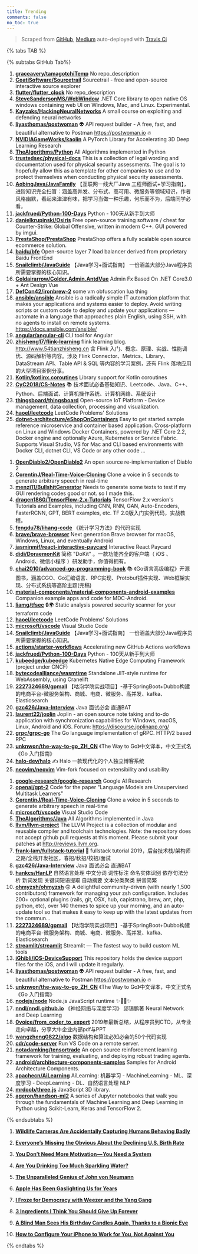 ```yaml
---
title: Trending
comments: false
no_toc: true
---
```


> Scraped from [GitHub](https://github.com/trending), [Medium](https://medium.com/topic/popular)
auto-deployed with [Travis Ci](https://travis-ci.org/)

{% tabs TAB %}
<!-- tab GitHub -->
{% subtabs GitHub Tab%}
<!-- tab Daily -->
1. [**graceavery/tamagotchiTemp**](https://github.com/graceavery/tamagotchiTemp)
No repo_description
2. [**CoatiSoftware/Sourcetrail**](https://github.com/CoatiSoftware/Sourcetrail)
Sourcetrail - free and open-source interactive source explorer
3. [**flutter/flutter_clock**](https://github.com/flutter/flutter_clock)
No repo_description
4. [**SteveSandersonMS/WebWindow**](https://github.com/SteveSandersonMS/WebWindow)
.NET Core library to open native OS windows containing web UI on Windows, Mac, and Linux. Experimental.
5. [**Kayzaks/HackingNeuralNetworks**](https://github.com/Kayzaks/HackingNeuralNetworks)
A small course on exploiting and defending neural networks
6. [**liyasthomas/postwoman**](https://github.com/liyasthomas/postwoman)
👽 API request builder - A free, fast, and beautiful alternative to Postman https://postwoman.io 🔥
7. [**NVIDIAGameWorks/kaolin**](https://github.com/NVIDIAGameWorks/kaolin)
A PyTorch Library for Accelerating 3D Deep Learning Research
8. [**TheAlgorithms/Python**](https://github.com/TheAlgorithms/Python)
All Algorithms implemented in Python
9. [**trustedsec/physical-docs**](https://github.com/trustedsec/physical-docs)
This is a collection of legal wording and documentation used for physical security assessments. The goal is to hopefully allow this as a template for other companies to use and to protect themselves when conducting physical security assessments.
10. [**AobingJava/JavaFamily**](https://github.com/AobingJava/JavaFamily)
【互联网一线大厂Java 工程师面试+学习指南】，进阶知识完全扫盲：涵盖高并发、分布式、高可用、微服务等领域知识，作者风格幽默，看起来津津有味，把学习当做一种乐趣，何乐而不为，后端同学必看。
11. [**jackfrued/Python-100-Days**](https://github.com/jackfrued/Python-100-Days)
Python - 100天从新手到大师
12. [**danielkrupinski/Osiris**](https://github.com/danielkrupinski/Osiris)
Free open-source training software / cheat for Counter-Strike: Global Offensive, written in modern C++. GUI powered by imgui.
13. [**PrestaShop/PrestaShop**](https://github.com/PrestaShop/PrestaShop)
PrestaShop offers a fully scalable open source ecommerce solution.
14. [**baidu/bfe**](https://github.com/baidu/bfe)
Open-source layer 7 load balancer derived from proprietary Baidu FrontEnd
15. [**Snailclimb/JavaGuide**](https://github.com/Snailclimb/JavaGuide)
【Java学习+面试指南】 一份涵盖大部分Java程序员所需要掌握的核心知识。
16. [**Coldairarrow/Colder.Admin.AntdVue**](https://github.com/Coldairarrow/Colder.Admin.AntdVue)
Admin Fx Based On .NET Core3.0 + Ant Design Vue
17. [**DefCon42/ironbrew-2**](https://github.com/DefCon42/ironbrew-2)
some vm obfuscation lua thing
18. [**ansible/ansible**](https://github.com/ansible/ansible)
Ansible is a radically simple IT automation platform that makes your applications and systems easier to deploy. Avoid writing scripts or custom code to deploy and update your applications — automate in a language that approaches plain English, using SSH, with no agents to install on remote systems. https://docs.ansible.com/ansible/
19. [**angular/angular-cli**](https://github.com/angular/angular-cli)
CLI tool for Angular
20. [**zhisheng17/flink-learning**](https://github.com/zhisheng17/flink-learning)
flink learning blog. http://www.54tianzhisheng.cn 含 Flink 入门、概念、原理、实战、性能调优、源码解析等内容。涉及 Flink Connector、Metrics、Library、DataStream API、Table API & SQL 等内容的学习案例，还有 Flink 落地应用的大型项目案例分享。
21. [**Kotlin/kotlinx.coroutines**](https://github.com/Kotlin/kotlinx.coroutines)
Library support for Kotlin coroutines
22. [**CyC2018/CS-Notes**](https://github.com/CyC2018/CS-Notes)
📚 技术面试必备基础知识、Leetcode、Java、C++、Python、后端面试、计算机操作系统、计算机网络、系统设计
23. [**thingsboard/thingsboard**](https://github.com/thingsboard/thingsboard)
Open-source IoT Platform - Device management, data collection, processing and visualization.
24. [**haoel/leetcode**](https://github.com/haoel/leetcode)
LeetCode Problems' Solutions
25. [**dotnet-architecture/eShopOnContainers**](https://github.com/dotnet-architecture/eShopOnContainers)
Easy to get started sample reference microservice and container based application. Cross-platform on Linux and Windows Docker Containers, powered by .NET Core 2.2, Docker engine and optionally Azure, Kubernetes or Service Fabric. Supports Visual Studio, VS for Mac and CLI based environments with Docker CLI, dotnet CLI, VS Code or any other code …
<!-- endtab -->
<!-- tab Weekly -->
1. [**OpenDiablo2/OpenDiablo2**](https://github.com/OpenDiablo2/OpenDiablo2)
An open source re-implementation of Diablo 2
2. [**CorentinJ/Real-Time-Voice-Cloning**](https://github.com/CorentinJ/Real-Time-Voice-Cloning)
Clone a voice in 5 seconds to generate arbitrary speech in real-time
3. [**menzi11/BullshitGenerator**](https://github.com/menzi11/BullshitGenerator)
Needs to generate some texts to test if my GUI rendering codes good or not. so I made this.
4. [**dragen1860/TensorFlow-2.x-Tutorials**](https://github.com/dragen1860/TensorFlow-2.x-Tutorials)
TensorFlow 2.x version's Tutorials and Examples, including CNN, RNN, GAN, Auto-Encoders, FasterRCNN, GPT, BERT examples, etc. TF 2.0版入门实例代码，实战教程。
5. [**fengdu78/lihang-code**](https://github.com/fengdu78/lihang-code)
《统计学习方法》的代码实现
6. [**brave/brave-browser**](https://github.com/brave/brave-browser)
Next generation Brave browser for macOS, Windows, Linux, and eventually Android
7. [**jasminmif/react-interactive-paycard**](https://github.com/jasminmif/react-interactive-paycard)
Interactive React Paycard
8. [**didi/DoraemonKit**](https://github.com/didi/DoraemonKit)
简称 "DoKit" 。一款功能齐全的客户端（ iOS 、Android、微信小程序 ）研发助手，你值得拥有。
9. [**chai2010/advanced-go-programming-book**](https://github.com/chai2010/advanced-go-programming-book)
📚 《Go语言高级编程》开源图书，涵盖CGO、Go汇编语言、RPC实现、Protobuf插件实现、Web框架实现、分布式系统等高阶主题(完稿)
10. [**material-components/material-components-android-examples**](https://github.com/material-components/material-components-android-examples)
Companion example apps and code for MDC-Android.
11. [**liamg/tfsec**](https://github.com/liamg/tfsec)
🔒🌍 Static analysis powered security scanner for your terraform code
12. [**haoel/leetcode**](https://github.com/haoel/leetcode)
LeetCode Problems' Solutions
13. [**microsoft/vscode**](https://github.com/microsoft/vscode)
Visual Studio Code
14. [**Snailclimb/JavaGuide**](https://github.com/Snailclimb/JavaGuide)
【Java学习+面试指南】 一份涵盖大部分Java程序员所需要掌握的核心知识。
15. [**actions/starter-workflows**](https://github.com/actions/starter-workflows)
Accelerating new GitHub Actions workflows
16. [**jackfrued/Python-100-Days**](https://github.com/jackfrued/Python-100-Days)
Python - 100天从新手到大师
17. [**kubeedge/kubeedge**](https://github.com/kubeedge/kubeedge)
Kubernetes Native Edge Computing Framework (project under CNCF)
18. [**bytecodealliance/wasmtime**](https://github.com/bytecodealliance/wasmtime)
Standalone JIT-style runtime for WebAssembly, using Cranelift
19. [**2227324689/gpmall**](https://github.com/2227324689/gpmall)
【咕泡学院实战项目】-基于SpringBoot+Dubbo构建的电商平台-微服务架构、商城、电商、微服务、高并发、kafka、Elasticsearch
20. [**gzc426/Java-Interview**](https://github.com/gzc426/Java-Interview)
Java 面试必会 直通BAT
21. [**laurent22/joplin**](https://github.com/laurent22/joplin)
Joplin - an open source note taking and to-do application with synchronization capabilities for Windows, macOS, Linux, Android and iOS. Forum: https://discourse.joplinapp.org/
22. [**grpc/grpc-go**](https://github.com/grpc/grpc-go)
The Go language implementation of gRPC. HTTP/2 based RPC
23. [**unknwon/the-way-to-go_ZH_CN**](https://github.com/unknwon/the-way-to-go_ZH_CN)
《The Way to Go》中文译本，中文正式名《Go 入门指南》
24. [**halo-dev/halo**](https://github.com/halo-dev/halo)
✍ Halo 一款现代化的个人独立博客系统
25. [**neovim/neovim**](https://github.com/neovim/neovim)
Vim-fork focused on extensibility and usability
<!-- endtab -->
<!-- tab Monthly -->
1. [**google-research/google-research**](https://github.com/google-research/google-research)
Google AI Research
2. [**openai/gpt-2**](https://github.com/openai/gpt-2)
Code for the paper "Language Models are Unsupervised Multitask Learners"
3. [**CorentinJ/Real-Time-Voice-Cloning**](https://github.com/CorentinJ/Real-Time-Voice-Cloning)
Clone a voice in 5 seconds to generate arbitrary speech in real-time
4. [**microsoft/vscode**](https://github.com/microsoft/vscode)
Visual Studio Code
5. [**TheAlgorithms/Java**](https://github.com/TheAlgorithms/Java)
All Algorithms implemented in Java
6. [**llvm/llvm-project**](https://github.com/llvm/llvm-project)
The LLVM Project is a collection of modular and reusable compiler and toolchain technologies. Note: the repository does not accept github pull requests at this moment. Please submit your patches at http://reviews.llvm.org.
7. [**frank-lam/fullstack-tutorial**](https://github.com/frank-lam/fullstack-tutorial)
🚀 fullstack tutorial 2019，后台技术栈/架构师之路/全栈开发社区，春招/秋招/校招/面试
8. [**gzc426/Java-Interview**](https://github.com/gzc426/Java-Interview)
Java 面试必会 直通BAT
9. [**hankcs/HanLP**](https://github.com/hankcs/HanLP)
自然语言处理 中文分词 词性标注 命名实体识别 依存句法分析 新词发现 关键词短语提取 自动摘要 文本分类聚类 拼音简繁
10. [**ohmyzsh/ohmyzsh**](https://github.com/ohmyzsh/ohmyzsh)
🙃 A delightful community-driven (with nearly 1,500 contributors) framework for managing your zsh configuration. Includes 200+ optional plugins (rails, git, OSX, hub, capistrano, brew, ant, php, python, etc), over 140 themes to spice up your morning, and an auto-update tool so that makes it easy to keep up with the latest updates from the commun…
11. [**2227324689/gpmall**](https://github.com/2227324689/gpmall)
【咕泡学院实战项目】-基于SpringBoot+Dubbo构建的电商平台-微服务架构、商城、电商、微服务、高并发、kafka、Elasticsearch
12. [**streamlit/streamlit**](https://github.com/streamlit/streamlit)
Streamlit — The fastest way to build custom ML tools
13. [**iGhibli/iOS-DeviceSupport**](https://github.com/iGhibli/iOS-DeviceSupport)
This repository holds the device support files for the iOS, and I will update it regularly.
14. [**liyasthomas/postwoman**](https://github.com/liyasthomas/postwoman)
👽 API request builder - A free, fast, and beautiful alternative to Postman https://postwoman.io 🔥
15. [**unknwon/the-way-to-go_ZH_CN**](https://github.com/unknwon/the-way-to-go_ZH_CN)
《The Way to Go》中文译本，中文正式名《Go 入门指南》
16. [**nodejs/node**](https://github.com/nodejs/node)
Node.js JavaScript runtime ✨🐢🚀✨
17. [**nndl/nndl.github.io**](https://github.com/nndl/nndl.github.io)
《神经网络与深度学习》 邱锡鹏著 Neural Network and Deep Learning
18. [**0voice/from_coder_to_expert**](https://github.com/0voice/from_coder_to_expert)
2019年最新总结，从程序员到CTO，从专业走向卓越，分享大牛企业内部pdf与PPT
19. [**wangzheng0822/algo**](https://github.com/wangzheng0822/algo)
数据结构和算法必知必会的50个代码实现
20. [**cdr/code-server**](https://github.com/cdr/code-server)
Run VS Code on a remote server.
21. [**notadamking/tensortrade**](https://github.com/notadamking/tensortrade)
An open source reinforcement learning framework for training, evaluating, and deploying robust trading agents.
22. [**android/architecture-components-samples**](https://github.com/android/architecture-components-samples)
Samples for Android Architecture Components.
23. [**apachecn/AiLearning**](https://github.com/apachecn/AiLearning)
AiLearning: 机器学习 - MachineLearning - ML、深度学习 - DeepLearning - DL、自然语言处理 NLP
24. [**mrdoob/three.js**](https://github.com/mrdoob/three.js)
JavaScript 3D library.
25. [**ageron/handson-ml2**](https://github.com/ageron/handson-ml2)
A series of Jupyter notebooks that walk you through the fundamentals of Machine Learning and Deep Learning in Python using Scikit-Learn, Keras and TensorFlow 2.
<!-- endtab -->
{% endsubtabs %}
<!-- endtab --><!-- tab Medium -->
1. [**Wildlife Cameras Are Accidentally Capturing Humans Behaving Badly**](https://onezero.medium.com/wildlife-cameras-are-accidentally-capturing-humans-behaving-badly-5c363b080b91?source=topic_page---------------------------20)

2. [**Everyone’s Missing the Obvious About the Declining U.S. Birth Rate**](https://gen.medium.com/everyones-missing-the-obvious-when-it-comes-to-the-declining-u-s-birth-rate-679abebb854b?source=topic_page---------0------------------1)

3. [**You Don’t Need More Motivation — You Need a System**](https://forge.medium.com/you-dont-need-more-motivation-you-need-a-system-84f4bf12c4bb?source=topic_page---------1------------------1)

4. [**Are You Drinking Too Much Sparkling Water?**](https://medium.com/wake-up-call/are-you-drinking-too-much-sparkling-water-8901535c2e33?source=topic_page---------2------------------1)

5. [**The Unparalleled Genius of John von Neumann**](https://medium.com/cantors-paradise/the-unparalleled-genius-of-john-von-neumann-791bb9f42a2d?source=topic_page---------4------------------1)

6. [**Apple Has Been Gaslighting Us for Years**](https://onezero.medium.com/apple-has-been-gaslighting-us-for-years-f72ccb1ef27d?source=topic_page---------5------------------1)

7. [**I Froze for Democracy with Weezer and the Yang Gang**](https://gen.medium.com/if-you-want-to-understand-the-yang-gang-go-to-a-weezer-show-in-iowa-72f18379942c?source=topic_page---------6------------------1)

8. [**3 Ingredients I Think You Should Give Up Forever**](https://elemental.medium.com/3-foods-you-should-throw-away-forever-3eb7b5f38075?source=topic_page---------7------------------1)

9. [**A Blind Man Sees His Birthday Candles Again, Thanks to a Bionic Eye**](https://onezero.medium.com/a-blind-man-sees-his-birthday-candles-again-thanks-to-a-bionic-eye-be0d3d987e48?source=topic_page---------8------------------1)

10. [**How to Configure Your iPhone to Work for You, Not Against You**](https://medium.com/better-humans/how-to-set-up-your-iphone-for-productivity-focus-and-your-own-longevity-bb27a68cc3d8?source=topic_page---------9------------------1)

<!-- endtab -->
{% endtabs %}

